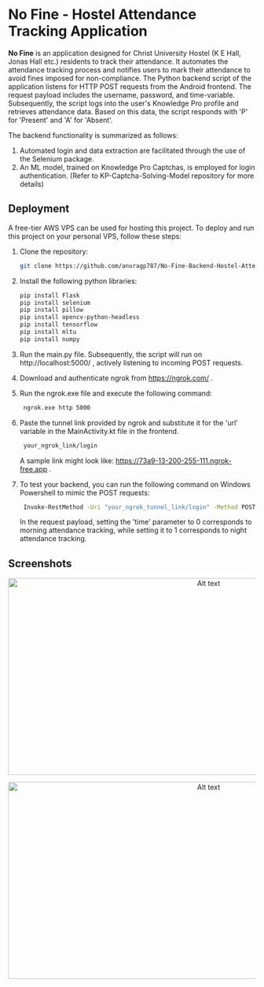 # No Fine - Hostel Attendance Tracking Application

**No Fine** is an application designed for Christ University Hostel (K E Hall, Jonas Hall etc.) residents to track their attendance. It automates the attendance tracking process and notifies users to mark their attendance to avoid fines imposed for non-compliance. The Python backend script of the application listens for HTTP POST requests from the Android frontend. The request payload includes the username, password, and time-variable. Subsequently, the script logs into the user's Knowledge Pro profile and retrieves attendance data. Based on this data, the script responds with 'P' for 'Present' and 'A' for 'Absent'.

The backend functionality is summarized as follows:
1. Automated login and data extraction are facilitated through the use of the Selenium package.
2. An ML model, trained on Knowledge Pro Captchas, is employed for login authentication. (Refer to KP-Captcha-Solving-Model repository for more details)

## Deployment

A free-tier AWS VPS can be used for hosting this project. To deploy and run this project on your personal VPS, follow these steps:

1. Clone the repository:

    ```bash
    git clone https://github.com/anuragp787/No-Fine-Backend-Hostel-Attendance-Tracking-Application.git
    ```
    
3. Install the following python libraries:
   
    ```bash
    pip install Flask
    pip install selenium
    pip install pillow
    pip install opencv-python-headless
    pip install tensorflow
    pip install mltu
    pip install numpy
    ```
    
4. Run the main.py file. Subsequently, the script will run on http://localhost:5000/ , actively listening to incoming POST requests.

5. Download and authenticate ngrok from https://ngrok.com/ .

6. Run the ngrok.exe file and execute the following command:
   
   ```bash
    ngrok.exe http 5000
    ```

7. Paste the tunnel link provided by ngrok and substitute it for the 'url' variable in the MainActivity.kt file in the frontend.

   ```bash
    your_ngrok_link/login
    ```
   A sample link might look like: https://73a9-13-200-255-111.ngrok-free.app .

8. To test your backend, you can run the following command on Windows Powershell to mimic the POST requests:

   ```bash
    Invoke-RestMethod -Uri "your_ngrok_tunnel_link/login" -Method POST -ContentType "application/json" -Body '{"username": "your_kp_username", "password": "your_kp_password", "time": "1"}'
    ```

   In the request payload, setting the 'time' parameter to 0 corresponds to morning attendance tracking, while setting it to 1 corresponds to night attendance tracking.

## Screenshots

<p align="center"><img src="https://res.cloudinary.com/dgh9mcfxu/image/upload/v1708012894/Screenshot_1_hlyag9.png" alt="Alt text" width="800" height="400"></p>

<p align="center"><img src="https://res.cloudinary.com/dgh9mcfxu/image/upload/v1708012895/Screenshot_3_lwqshc.png" alt="Alt text" width="800" height="400">
